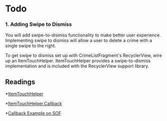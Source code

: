 # Todo 

### 1. Adding Swipe to Dismiss

You will add swipe-to-dismiss functionality to make better user experience.
Implementing swipe to dismiss will allow a user to delete a crime with a single swipe to the right.

To get swipe to dismiss set up with CrimeListFragment's RecyclerView, wire up an ItemTouchHelper. ItemTouchHelper provides a swipe-to-dismiss implementation and is included with the RecyclerView support library.


## Readings

*[ItemTouchHelper](https://developer.android.com/reference/android/support/v7/widget/helper/ItemTouchHelper.html)

*[ItemTouchHelper.Callback](https://developer.android.com/reference/android/support/v7/widget/helper/ItemTouchHelper.Callback.html)

*[Callback Example on SOF](https://stackoverflow.com/questions/18279302/how-do-i-perform-a-java-callback-between-classes)
